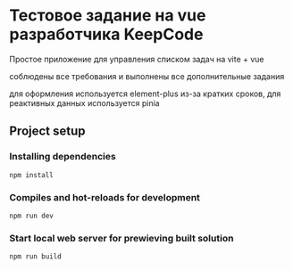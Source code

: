 # Тестовое задание на vue разработчика KeepCode

Простое приложение для управления списком задач на vite + vue

соблюдены все требования и выполнены все дополнительные задания

для оформления используется element-plus из-за кратких сроков, для реактивных данных используется pinia

## Project setup

### Installing dependencies
```
npm install
```

### Compiles and hot-reloads for development
```
npm run dev
```

### Start local web server for prewieving built solution
```
npm run build
```
